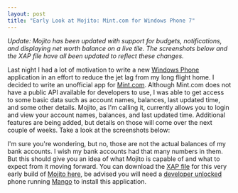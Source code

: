 ```yaml
---
layout: post
title: "Early Look at Mojito: Mint.com for Windows Phone 7"
---
```


_Update: Mojito has been updated with support for budgets, notifications, and displaying net worth balance on a live tile. The screenshots below and the XAP file have all been updated to reflect these changes._

Last night I had a lot of motivation to write a new [Windows Phone](http://www.microsoft.com/windowsphone/en-us/default.aspx) application in an effort to reduce the jet lag from my long flight home. I decided to write an unofficial app for [Mint.com](https://www.mint.com/). Although Mint.com does not have a public API available for developers to use, I was able to get access to some basic data such as account names, balances, last updated time, and some other details. Mojito, as I'm calling it, currently allows you to login and view your account names, balances, and last updated time. Additional features are being added, but details on those will come over the next couple of weeks. Take a look at the screenshots below:

I'm sure you're wondering, but no, those are not the actual balances of my bank accounts. I wish my bank accounts had that many numbers in them. But this should give you an idea of what Mojito is capable of and what to expect from it moving forward. You can download the [XAP file](http://forums.asp.net/t/1277554.aspx) for this very early build of [Mojito here](http://archive.mbmccormick.com/files/Mojito.xap), be advised you will need a [developer unlocked](http://cisforcoder.wordpress.com/2010/10/22/unlocking-your-wp7-device-for-app-development/) phone running [Mango](http://www.engadget.com/2011/06/27/windows-phone-7-5-mango-in-depth-preview-video/) to install this application.
